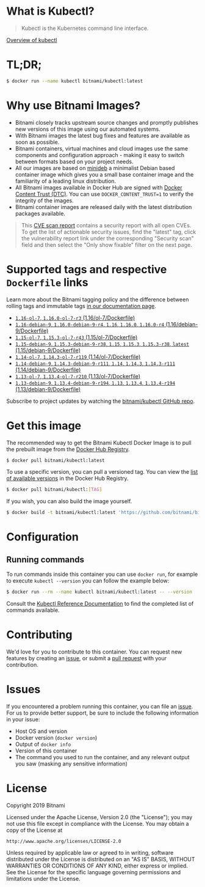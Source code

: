 
# What is Kubectl?

> Kubectl is the Kubernetes command line interface.

[Overview of kubectl](https://kubernetes.io/docs/reference/kubectl/overview/)

# TL;DR;

```bash
$ docker run --name kubectl bitnami/kubectl:latest
```

# Why use Bitnami Images?

* Bitnami closely tracks upstream source changes and promptly publishes new versions of this image using our automated systems.
* With Bitnami images the latest bug fixes and features are available as soon as possible.
* Bitnami containers, virtual machines and cloud images use the same components and configuration approach - making it easy to switch between formats based on your project needs.
* All our images are based on [minideb](https://github.com/bitnami/minideb) a minimalist Debian based container image which gives you a small base container image and the familiarity of a leading linux distribution.
* All Bitnami images available in Docker Hub are signed with [Docker Content Trust (DTC)](https://docs.docker.com/engine/security/trust/content_trust/). You can use `DOCKER_CONTENT_TRUST=1` to verify the integrity of the images.
* Bitnami container images are released daily with the latest distribution packages available.


> This [CVE scan report](https://quay.io/repository/bitnami/kubectl?tab=tags) contains a security report with all open CVEs. To get the list of actionable security issues, find the "latest" tag, click the vulnerability report link under the corresponding "Security scan" field and then select the "Only show fixable" filter on the next page.

# Supported tags and respective `Dockerfile` links

Learn more about the Bitnami tagging policy and the difference between rolling tags and immutable tags [in our documentation page](https://docs.bitnami.com/containers/how-to/understand-rolling-tags-containers/).


* [`1.16-ol-7`, `1.16.0-ol-7-r3` (1.16/ol-7/Dockerfile)](https://github.com/bitnami/bitnami-docker-kubectl/blob/1.16.0-ol-7-r3/1.16/ol-7/Dockerfile)
* [`1.16-debian-9`, `1.16.0-debian-9-r4`, `1.16`, `1.16.0`, `1.16.0-r4` (1.16/debian-9/Dockerfile)](https://github.com/bitnami/bitnami-docker-kubectl/blob/1.16.0-debian-9-r4/1.16/debian-9/Dockerfile)
* [`1.15-ol-7`, `1.15.3-ol-7-r43` (1.15/ol-7/Dockerfile)](https://github.com/bitnami/bitnami-docker-kubectl/blob/1.15.3-ol-7-r43/1.15/ol-7/Dockerfile)
* [`1.15-debian-9`, `1.15.3-debian-9-r38`, `1.15`, `1.15.3`, `1.15.3-r38`, `latest` (1.15/debian-9/Dockerfile)](https://github.com/bitnami/bitnami-docker-kubectl/blob/1.15.3-debian-9-r38/1.15/debian-9/Dockerfile)
* [`1.14-ol-7`, `1.14.3-ol-7-r119` (1.14/ol-7/Dockerfile)](https://github.com/bitnami/bitnami-docker-kubectl/blob/1.14.3-ol-7-r119/1.14/ol-7/Dockerfile)
* [`1.14-debian-9`, `1.14.3-debian-9-r111`, `1.14`, `1.14.3`, `1.14.3-r111` (1.14/debian-9/Dockerfile)](https://github.com/bitnami/bitnami-docker-kubectl/blob/1.14.3-debian-9-r111/1.14/debian-9/Dockerfile)
* [`1.13-ol-7`, `1.13.4-ol-7-r210` (1.13/ol-7/Dockerfile)](https://github.com/bitnami/bitnami-docker-kubectl/blob/1.13.4-ol-7-r210/1.13/ol-7/Dockerfile)
* [`1.13-debian-9`, `1.13.4-debian-9-r194`, `1.13`, `1.13.4`, `1.13.4-r194` (1.13/debian-9/Dockerfile)](https://github.com/bitnami/bitnami-docker-kubectl/blob/1.13.4-debian-9-r194/1.13/debian-9/Dockerfile)

Subscribe to project updates by watching the [bitnami/kubectl GitHub repo](https://github.com/bitnami/bitnami-docker-kubectl).

# Get this image

The recommended way to get the Bitnami Kubectl Docker Image is to pull the prebuilt image from the [Docker Hub Registry](https://hub.docker.com/r/bitnami/kubectl).

```bash
$ docker pull bitnami/kubectl:latest
```

To use a specific version, you can pull a versioned tag. You can view the [list of available versions](https://hub.docker.com/r/bitnami/kubectl/tags/) in the Docker Hub Registry.

```bash
$ docker pull bitnami/kubectl:[TAG]
```

If you wish, you can also build the image yourself.

```bash
$ docker build -t bitnami/kubectl:latest 'https://github.com/bitnami/bitnami-docker-kubectl.git#master:1.15/debian-9'
```

# Configuration

## Running commands

To run commands inside this container you can use `docker run`, for example to execute `kubectl --version` you can follow the example below:

```bash
$ docker run --rm --name kubectl bitnami/kubectl:latest -- --version
```

Consult the [Kubectl Reference Documentation](https://kubernetes.io/docs/reference/generated/kubectl/kubectl-commands) to find the completed list of commands available.

# Contributing

We'd love for you to contribute to this container. You can request new features by creating an [issue](https://github.com/bitnami/bitnami-docker-kubectl/issues), or submit a [pull request](https://github.com/bitnami/bitnami-docker-kubectl/pulls) with your contribution.

# Issues

If you encountered a problem running this container, you can file an [issue](https://github.com/bitnami/bitnami-docker-kubectl/issues). For us to provide better support, be sure to include the following information in your issue:

- Host OS and version
- Docker version (`docker version`)
- Output of `docker info`
- Version of this container
- The command you used to run the container, and any relevant output you saw (masking any sensitive information)

# License

Copyright 2019 Bitnami

Licensed under the Apache License, Version 2.0 (the "License");
you may not use this file except in compliance with the License.
You may obtain a copy of the License at

    http://www.apache.org/licenses/LICENSE-2.0

Unless required by applicable law or agreed to in writing, software
distributed under the License is distributed on an "AS IS" BASIS,
WITHOUT WARRANTIES OR CONDITIONS OF ANY KIND, either express or implied.
See the License for the specific language governing permissions and
limitations under the License.
